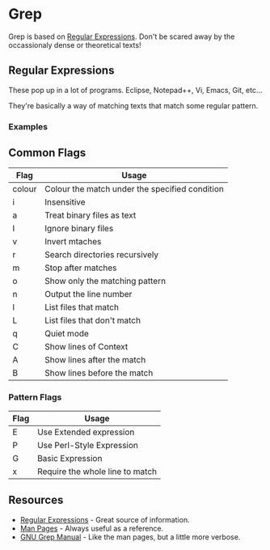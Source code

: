 # Grep

Grep is based on [Regular Expressions](http://en.wikipedia.org/wiki/Regular_expression). Don't be scared away by the occassionaly dense or theoretical texts!

## Regular Expressions

These pop up in a lot of programs. Eclipse, Notepad++, Vi, Emacs, Git, etc...

They're basically a way of matching texts that match some regular pattern.

### Examples

## Common Flags

|Flag|Usage|
|----|-----|
|colour|Colour the match under the specified condition|
|i|Insensitive|
|a|Treat binary files as text|
|I|Ignore binary files|
|v|Invert mtaches|
|r|Search directories recursively|
|m<N>|Stop after <N> matches|
|o|Show only the matching pattern|
|n|Output the line number|
|l|List files that match|
|L|List files that don't match|
|q|Quiet mode|
|C<N>|Show <N> lines of Context|
|A<N>|Show <N> lines after the match|
|B<N>|Show <N> lines before the match|

### Pattern Flags

|Flag|Usage|
|----|-----|
|E|Use Extended expression|
|P|Use Perl-Style Expression|
|G|Basic Expression|
|x|Require the whole line to match|

## Resources

- [Regular Expressions](http://www.regular-expressions.info/tutorial.html) - Great source of information.
- [Man Pages](http://linux.die.net/man/1/grep) - Always useful as a reference.
- [GNU Grep Manual](http://www.gnu.org/software/grep/manual/grep.html) - Like the man pages, but a little more verbose.
